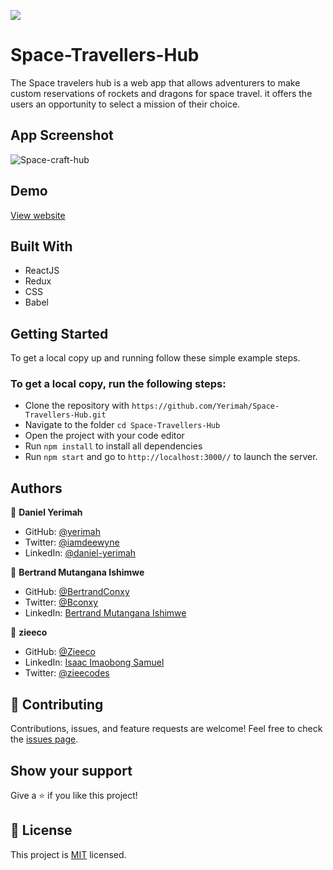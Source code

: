 ![](https://img.shields.io/badge/Microverse-blueviolet)

# Space-Travellers-Hub

The Space travelers hub is a web app that allows adventurers to make custom reservations of rockets and dragons for space travel. it offers the users an opportunity to select a mission of their choice. 

## App Screenshot

![Space-craft-hub](https://user-images.githubusercontent.com/90222110/188908950-e10ed5e7-731a-4f4b-8782-c4fc0a830742.png)

## Demo
[View website](https://space-traveli.netlify.app/)

## Built With
- ReactJS
- Redux
- CSS
- Babel

## Getting Started

To get a local copy up and running follow these simple example steps.
### To get a local copy, run the following steps:
- Clone the repository with `https://github.com/Yerimah/Space-Travellers-Hub.git`
- Navigate to the folder `cd Space-Travellers-Hub`
- Open the project with your code editor
- Run `npm install` to install all dependencies
- Run `npm start` and go to `http://localhost:3000//` to launch the server.

## Authors

👤 **Daniel Yerimah**
- GitHub: [@yerimah](https://github.com/yerimah)
- Twitter: [@iamdeewyne](https://twitter.com/iamdeewyne)
- LinkedIn: [@daniel-yerimah](https://www.linkedin.com/in/daniel-yerimah/)

👤 **Bertrand Mutangana Ishimwe**

- GitHub: [@BertrandConxy](https://github.com/BertrandConxy)
- Twitter: [@Bconxy](https://twitter.com/BertrandMutanga)
- LinkedIn: [Bertrand Mutangana Ishimwe](https://www.linkedin.com/in/bertrandmutangana)

👤 **zieeco**

- GitHub: [@Zieeco](https://github.com/zieeco)
- LinkedIn: [Isaac Imaobong Samuel](https://www.linkedin.com/in/isaac-imaobong-samuel-a4849b1b8/)
- Twitter: [@zieecodes](https://twitter.com/zieecodes)


## 🤝 Contributing

Contributions, issues, and feature requests are welcome!
Feel free to check the [issues page](https://github.com/Yerimah/Space-Travellers-Hub/issues).

## Show your support

Give a ⭐️ if you like this project!
## 📝 License
This project is [MIT](https://github.com/Yerimah/React-Bookstore-app/blob/dev-branch/MIT.md) licensed.
